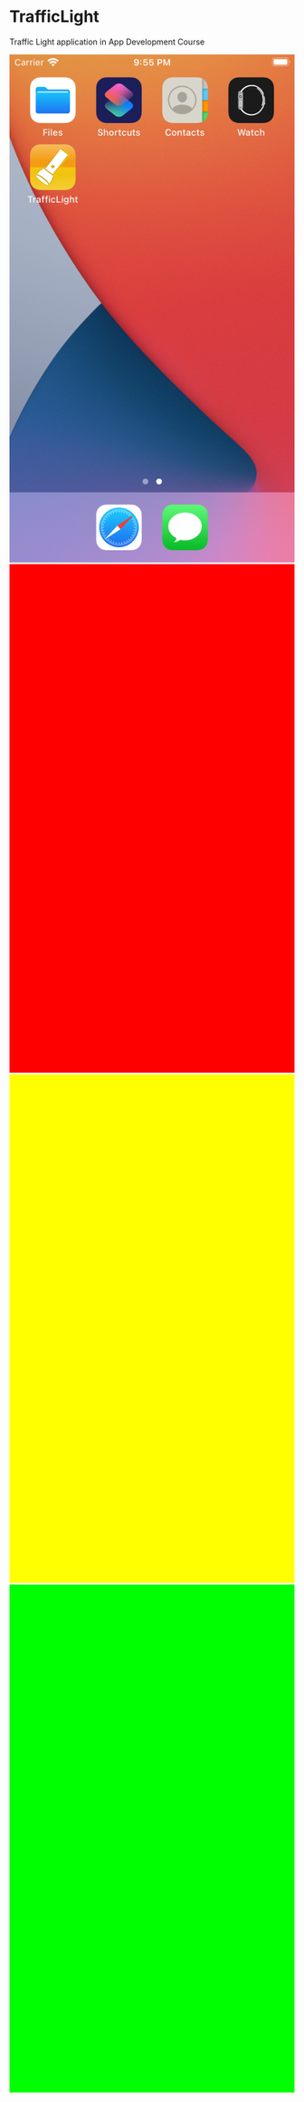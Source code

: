 # TrafficLight

Traffic Light application in App Development Course

![AppScreen 1](/Screenshots/1.png)
![AppScreen 2](/Screenshots/2.png)
![AppScreen 3](/Screenshots/3.png)
![AppScreen 4](/Screenshots/4.png)
